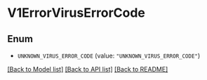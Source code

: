 # V1ErrorVirusErrorCode

## Enum


* `UNKNOWN_VIRUS_ERROR_CODE` (value: `"UNKNOWN_VIRUS_ERROR_CODE"`)


[[Back to Model list]](../README.md#documentation-for-models) [[Back to API list]](../README.md#documentation-for-api-endpoints) [[Back to README]](../README.md)


